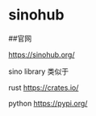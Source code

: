 # sinohub

##官网  

https://sinohub.org/

sino library
类似于

 rust https://crates.io/

 python https://pypi.org/
